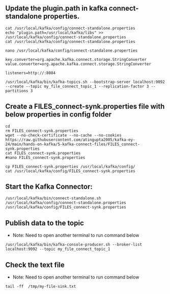 ## Update the plugin.path in kafka connect-standalone properties.
```
cat /usr/local/kafka/config/connect-standalone.properties
echo "plugin.path=/usr/local/kafka/libs" >> /usr/local/kafka/config/connect-standalone.properties
cat /usr/local/kafka/config/connect-standalone.properties
```

```
nano /usr/local/kafka/config/connect-standalone.properties
```

```
key.converter=org.apache.kafka.connect.storage.StringConverter
value.converter=org.apache.kafka.connect.storage.StringConverter
```

```
listeners=http://:8084
```



```
/usr/local/kafka/bin/kafka-topics.sh --bootstrap-server localhost:9092 --create --topic my_file_connect_topic_1 --replication-factor 3 --partitions 3
```

## Create a FILES_connect-synk.properties file with below properties in config folder
```
cd
rm FILES_connect-synk.properties
wget --no-check-certificate --no-cache --no-cookies https://raw.githubusercontent.com/atingupta2005/kafka-ey-24/main/hands-on-kafka/5-kafka-connect-files/FILES_connect-synk.properties
cat FILES_connect-synk.properties
#nano FILES_connect-synk.properties
```

```
cp FILES_connect-synk.properties /usr/local/kafka/config/
cat /usr/local/kafka/config/FILES_connect-synk.properties
```

## Start the Kafka Connector:
```
/usr/local/kafka/bin/connect-standalone.sh /usr/local/kafka/config/connect-standalone.properties /usr/local/kafka/config/FILES_connect-synk.properties
```


## Publish data to the topic
- Note: Need to open another terminal to run command below
```
/usr/local/kafka/bin/kafka-console-producer.sh --broker-list localhost:9092 --topic my_file_connect_topic_1
```

## Check the text file
- Note: Need to open another terminal to run command below
```
tail -ff  /tmp/my-file-sink.txt
```
